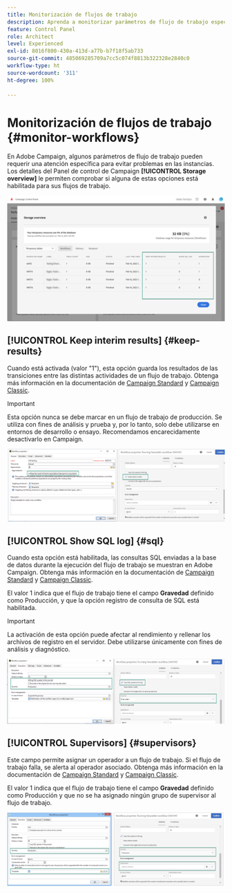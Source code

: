 ```yaml
---
title: Monitorización de flujos de trabajo
description: Aprenda a monitorizar parámetros de flujo de trabajo específicos que pueden requerir atención para evitar problemas en las instancias.
feature: Control Panel
role: Architect
level: Experienced
exl-id: 8016f800-430a-413d-a77b-b7f18f5ab733
source-git-commit: 485069285709a7cc5c074f8813b322328e2840c0
workflow-type: ht
source-wordcount: '311'
ht-degree: 100%

---
```


# Monitorización de flujos de trabajo {#monitor-workflows}

<!-- Clean paused and completed workflows

When [!DNL Adobe Campaign] workflows are paused or completed, they leave temporary tables on your instances database that consume space and can lead to performance issues.

Control Panel allows you to identify those workflows and clean the temporary resources generated on your instances.

>[!NOTE]
>
>Technically, this operation executes the **[!UICONTROL Database cleanup technical workflow]** that runs on your Campaign instance everyday (see [Campaign Standard](https://experienceleague.adobe.com/docs/campaign-standard/using/administrating/application-settings/technical-workflows.html#list-of-technical-workflows) and [Campaign Classic](https://experienceleague.adobe.com/docs/campaign-classic/using/monitoring-campaign-classic/data-processing/database-cleanup-workflow.html) documentation). 

To clean paused and completed workflows, follow these steps:

1. Navigate to the **[!UICONTROL Performance monitoring]** card.

1. In the **[!UICONTROL Databases]** tab, select the instance where you want to perform the operation.

1. Access the **[!UICONTROL Storage overview]** details, then filter the list on **[!UICONTROL Temporary tables]**. Learn more on **[!UICONTROL Storage overview]** in [this page](database-storage-overview.md).

    ![](assets/wkf-monitoring-filter.png)

1. All temporary tables generated on your instances by workflows and deliveries display. Click the **[!UICONTROL Clean now]** button to delete the resources generated by paused and completed workflows.

    ![](assets/wkf-monitoring-clean.png)

1. Once the operation is confirmed, you can track the estimated remaining time in the **[!UICONTROL Storage overview]** list.

    ![](assets/wkf-monitoring-in-progress.png)

Monitor workflow parameters -->

En Adobe Campaign, algunos parámetros de flujo de trabajo pueden requerir una atención específica para evitar problemas en las instancias. Los detalles del Panel de control de Campaign **[!UICONTROL Storage overview]** le permiten comprobar si alguna de estas opciones está habilitada para sus flujos de trabajo.

![](assets/wkf-monitoring-parameters.png)

## **[!UICONTROL Keep interim results]** {#keep-results}

Cuando está activada (valor &quot;1&quot;), esta opción guarda los resultados de las transiciones entre las distintas actividades de un flujo de trabajo. Obtenga más información en la documentación de [Campaign Standard](https://experienceleague.adobe.com/docs/campaign-standard/using/managing-processes-and-data/executing-a-workflow/managing-execution-options.html?lang=es) y [Campaign Classic](https://experienceleague.adobe.com/docs/campaign-classic/using/automating-with-workflows/introduction/workflow-best-practices.html?lang=es#logs).

>[!IMPORTANT]
>
>Esta opción nunca se debe marcar en un flujo de trabajo de producción. Se utiliza con fines de análisis y prueba y, por lo tanto, solo debe utilizarse en entornos de desarrollo o ensayo. Recomendamos encarecidamente desactivarlo en Campaign.

![](assets/wkf-monitoring-keep.png)

## **[!UICONTROL Show SQL log]** {#sql}

Cuando esta opción está habilitada, las consultas SQL enviadas a la base de datos durante la ejecución del flujo de trabajo se muestran en Adobe Campaign. Obtenga más información en la documentación de [Campaign Standard](https://experienceleague.adobe.com/docs/campaign-standard/using/managing-processes-and-data/executing-a-workflow/managing-execution-options.html?lang=es) y [Campaign Classic](https://experienceleague.adobe.com/docs/campaign-classic/using/automating-with-workflows/advanced-management/workflow-properties.html?lang=es#execution).

El valor 1 indica que el flujo de trabajo tiene el campo **Gravedad** definido como Producción, y que la opción registro de consulta de SQL está habilitada.

>[!IMPORTANT]
>
>La activación de esta opción puede afectar al rendimiento y rellenar los archivos de registro en el servidor. Debe utilizarse únicamente con fines de análisis y diagnóstico.

![](assets/wkf-monitoring-sql.png)

## **[!UICONTROL Supervisors]** {#supervisors}

Este campo permite asignar un operador a un flujo de trabajo. Si el flujo de trabajo falla, se alerta al operador asociado. Obtenga más información en la documentación de [Campaign Standard](https://experienceleague.adobe.com/docs/campaign-standard/using/managing-processes-and-data/executing-a-workflow/monitoring-workflow-execution.html?lang=es#error-management) y [Campaign Classic](https://experienceleague.adobe.com/docs/campaign-classic/using/automating-with-workflows/advanced-management/workflow-properties.html?lang=es#error-management).

El valor 1 indica que el flujo de trabajo tiene el campo **Gravedad** definido como Producción y que no se ha asignado ningún grupo de supervisor al flujo de trabajo.

![](assets/wkf-monitoring-supervisors.png)

